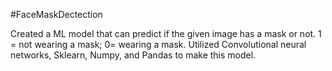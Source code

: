 #FaceMaskDectection

Created a ML model that can predict if the given image has a mask or not. 1 = not wearing a mask; 0= wearing a mask. Utilized Convolutional neural networks, Sklearn, Numpy, and Pandas to make this model.
